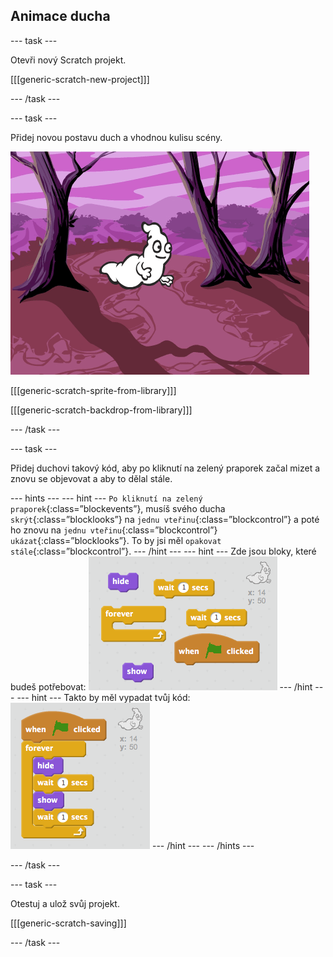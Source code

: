 ## Animace ducha

\--- task \---

Otevři nový Scratch projekt.

[[[generic-scratch-new-project]]]

\--- /task \---

\--- task \---

Přidej novou postavu duch a vhodnou kulisu scény.

![screenshot](images/ghost-ghost.png)

[[[generic-scratch-sprite-from-library]]]

[[[generic-scratch-backdrop-from-library]]]

\--- /task \---

\--- task \---

Přidej duchovi takový kód, aby po kliknutí na zelený praporek začal mizet a znovu se objevovat a aby to dělal stále.

\--- hints \--- \--- hint \--- `Po kliknutí na zelený praporek`{:class=”blockevents”}, musíš svého ducha `skrýt`{:class=”blocklooks”} na `jednu vteřinu`{:class=”blockcontrol”} a poté ho znovu na `jednu vteřinu`{:class=”blockcontrol”} `ukázat`{:class=”blocklooks”}. To by jsi měl `opakovat stále`{:class=”blockcontrol”}. \--- /hint \--- \--- hint \--- Zde jsou bloky, které budeš potřebovat: ![screenshot](images/ghost-appear-blocks.png) \--- /hint \--- \--- hint \--- Takto by měl vypadat tvůj kód: ![screenshot](images/ghost-appear-code.png) \--- /hint \--- \--- /hints \---

\--- /task \---

\--- task \---

Otestuj a ulož svůj projekt.

[[[generic-scratch-saving]]]

\--- /task \---